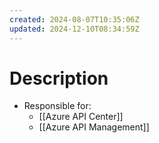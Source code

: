 ```yaml
---
created: 2024-08-07T10:35:06Z
updated: 2024-12-10T08:34:59Z
---
```

# Description
- Responsible for:
	- [[Azure API Center]]
	- [[Azure API Management]]